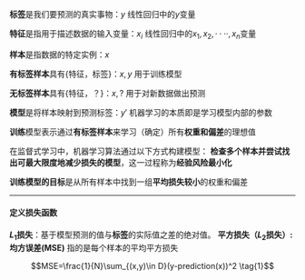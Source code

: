 **标签**是我们要预测的真实事物：$y$
线性回归中的$y$变量

**特征**是指用于描述数据的输入变量：$x_i$
线性回归中的${x_1,x_2,····,x_n}$变量

**样本**是指数据的特定实例：$x$

**有标签样本**具有{特征，标签}：${x,y}$
用于训练模型

**无标签样本**具有{特征，？}：${x,?}$
用于对新数据做出预测

**模型**是将样本映射到预测标签：$y'$
机器学习的本质即是学习模型内部的参数

**训练**模型表示通过**有标签样本**来学习（确定）所有**权重和偏差**的理想值

在监督式学习中，机器学习算法通过以下方式构建模型：
**检查多个样本并尝试找出可最大限度地减少损失的模型**，这一过程称为**经验风险最小化**

**训练模型的目标**是从所有样本中找到一组**平均损失较小**的权重和偏差

-----
#### 定义损失函数

**$L_1$损失**：基于模型预测的值与**标签**的实际值之差的绝对值。
**平方损失（$L_2$损失）: 均方误差(MSE)** 指的是每个样本的平均平方损失

$$MSE=\frac{1}{N}\sum_{(x,y)\in D}(y-prediction(x))^2 \tag{1}$$

